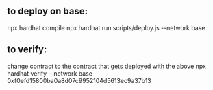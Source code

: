 ## to deploy on base:
npx hardhat compile
npx hardhat run scripts/deploy.js --network base


## to verify:
change contract to the contract that gets deployed with the above
npx hardhat verify --network base 0xf0efd15800ba0a8d07c9952104d5613ec9a37b13